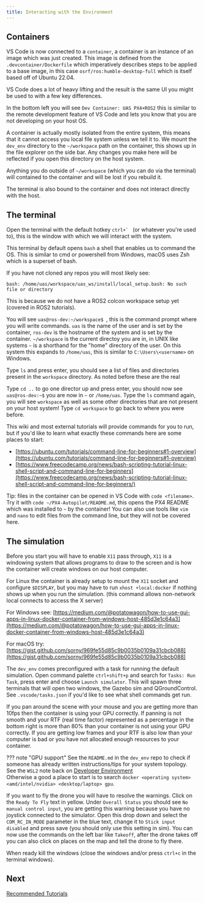 ```yaml
---
title: Interacting with the Environment
---
```


## Containers

VS Code is now connected to a `container`, a container is an instance of an image which was just created. This image is defined from the `.devcontainer/Dockerfile` which imperatively describes steps to be applied to a base image, in this case `osrf/ros:humble-desktop-full` which is itself based off of Ubuntu 22.04.

VS Code does a lot of heavy lifting and the result is the same UI you might be used to with a few key differences.

In the bottom left you will see `Dev Container: UAS PX4+ROS2` this is similar to the remote development feature of VS Code and lets you know that you are not developing on your host OS.

A container is actually mostly isolated from the entire system, this means that it cannot access you local file system unless we tell it to. We mount the `dev_env` directory to the `~/workspace` path on the container, this shows up in the file explorer on the side bar. Any changes you make here will be reflected if you open this directory on the host system.

Anything you do outside of `~/workspace` (which you can do via the terminal) will contained to the container and will be lost if you rebuild it.

The terminal is also bound to the container and does not interact directly with the host.

## The terminal

Open the terminal with the default hotkey ``ctrl+` `` (or whatever you're used to), this is the window with which we will interact with the system.

This terminal by default opens `bash` a shell that enables us to command the OS. This is similar to cmd or powershell from Windows, macOS uses Zsh which is a superset of bash.

If you have not cloned any repos you will most likely see:

```
bash: /home/uas/workspace/uas_ws/install/local_setup.bash: No such file or directory
```

This is because we do not have a ROS2 colcon workspace setup yet (covered in ROS2 tutorials).

You will see `uas@ros-dev:~/workspace$ `, this is the command prompt where you will write commands. `uas` is the name of the user and is set by the container, `ros-dev` is the hostname of the system and is set by the container. `~/workspace` is the current directoy you are in, in UNIX like systems `~` is a shorthand for the "home" directory of the user. On this system this expands to `/home/uas`, this is similar to `C:\Users\<username>` on Windows.

Type `ls` and press enter, you should see a list of files and directories present in the `workspace` directory. As noted before these are the real 

Type `cd ..` to go one director up and press enter, you should now see `uas@ros-dev:~$` you are now in `~` or `/home/uas`. Type the `ls` command again, you will see `workspace` as well as some other directories that are not present on your host system! Type `cd workspace` to go back to where you were before.

This wiki and most external tutorials will provide commands for you to run, but if you'd like to learn what exactly these commands here are some places to start:

- [https://ubuntu.com/tutorials/command-line-for-beginners#1-overview](https://ubuntu.com/tutorials/command-line-for-beginners#1-overview)
- [https://www.freecodecamp.org/news/bash-scripting-tutorial-linux-shell-script-and-command-line-for-beginners](https://www.freecodecamp.org/news/bash-scripting-tutorial-linux-shell-script-and-command-line-for-beginners/)

Tip: files in the container can be opened in VS Code with `code <filename>`. Try it with `code ~/PX4-Autopilot/README.md`, this opens the PX4 README which was installed to `~` by the container! You can also use tools like `vim` and `nano` to edit files from the command line, but they will not be covered here.

## The simulation

Before you start you will have to enable `X11` pass through, `X11` is a windowing system that allows programs to draw to the screen and is how the container will create windows on our host computer.

For Linux the container is already setup to mount the `X11` socket and configure `$DISPLAY`, but you may have to run `xhost +local:docker` if nothing shows up when you run the simulation. (this command allows non-network local connects to access the X server)

For Windows see: [https://medium.com/@potatowagon/how-to-use-gui-apps-in-linux-docker-container-from-windows-host-485d3e1c64a3](https://medium.com/@potatowagon/how-to-use-gui-apps-in-linux-docker-container-from-windows-host-485d3e1c64a3)

For macOS try: [https://gist.github.com/sorny/969fe55d85c9b0035b0109a31cbcb088](https://gist.github.com/sorny/969fe55d85c9b0035b0109a31cbcb088)

The `dev_env` comes preconfigured with a task for running the default simulation. Open command palette `ctrl+shift+p` and search for `Tasks: Run Task`, press enter and choose `Launch simulator`. This will spawn three terminals that will open two windows, the Gazebo sim and QGroundControl. See `.vscode/tasks.json` if you'd like to see what shell commands get run.

If you pan around the scene with your mouse and you are getting more than 10fps then the container is using your GPU correctly. If panning is not smooth and your RTF (real time factor) represented as a percentage in the bottom right is more than 80% than your container is not using your GPU correctly. If you are getting low frames and your RTF is also low than your computer is bad or you have not allocated enough resources to your container.

??? note "GPU support"
    See the `README.md` in the `dev_env` repo to check if someone has already written instructions/tips for your system topology. <br>
    See the `WSL2` note back on [Developer Environment](./1._Developer_Environment.md) <br>
    Otherwise a good a place to start is to search `docker <operating system> <amd/intel/nvidia> <desktop/laptop> gpu`.

If you want to fly the drone you will have to resolve the warnings. Click on the `Ready To Fly` text in yellow. Under `Overall Status` you should see `No manual control input`, you are getting this warning because you have no joystick connected to the simulator. Open this drop down and select the `COM_RC_IN_MODE` parameter in the blue text, change it to `Stick input disabled` and press save (you should only use this setting in sim). You can now use the commands on the left bar like `Takeoff`, after the drone takes off you can also click on places on the map and tell the drone to fly there.

When ready kill the windows (close the windows and/or press `ctrl+c` in the terminal windows).

## Next

[Recommended Tutorials](./3._Recommended_Tutorials.md)

